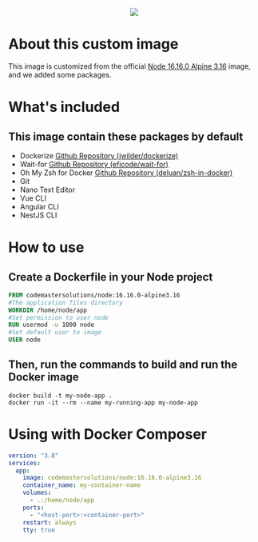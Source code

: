 <p align="center">
  <a href="https://codemastersolucoes.com" target="_blank">
    <img data-testid="logo" src="https://cms-public-images.s3.amazonaws.com/logo.png">
  </a>
</p>

# About this custom image

This image is customized from the official [Node 16.16.0 Alpine 3.16](https://hub.docker.com/_/node) image,
and we added some packages.

# What's included

## This image contain these packages by default

- Dockerize [Github Repository (jwilder/dockerize)](https://github.com/jwilder/dockerize)
- Wait-for [Github Repository (eficode/wait-for)](https://github.com/eficode/wait-for)
- Oh My Zsh for Docker [Github Repository (deluan/zsh-in-docker)](https://github.com/deluan/zsh-in-docker)
- Git
- Nano Text Editor
- Vue CLI
- Angular CLI
- NestJS CLI

# How to use

## Create a Dockerfile in your Node project

```dockerfile
FROM codemastersolutions/node:16.16.0-alpine3.16
#The application files directory
WORKDIR /home/node/app
#Set permission to user node
RUN usermod -u 1000 node
#Set default user to image
USER node
```

## Then, run the commands to build and run the Docker image

```shell script
docker build -t my-node-app .
docker run -it --rm --name my-running-app my-node-app
```

# Using with Docker Composer

```yaml
version: "3.8"
services:
  app:
    image: codemastersolutions/node:16.16.0-alpine3.16
    container_name: my-container-name
    volumes:
      - .:/home/node/app
    ports:
      - "<host-port>:<container-port>"
    restart: always
    tty: true
```
